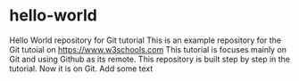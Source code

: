 # hello-world

Hello World repository for Git tutorial
This is an example repository for the Git tutoial on https://www.w3schools.com
This tutorial is focuses mainly on Git and using Github as its remote.
This repository is built step by step in the tutorial.
Now it is on Git.
Add some text
